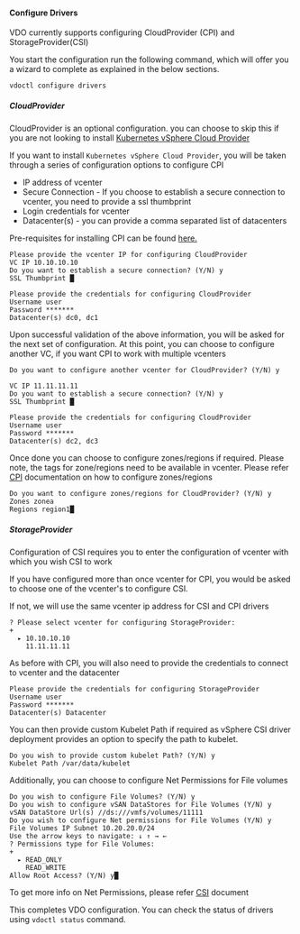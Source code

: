 #### Configure Drivers

VDO currently supports configuring CloudProvider (CPI) and StorageProvider(CSI)

You start the configuration run the following command, which will offer you a wizard to complete as explained in the below sections.

````vdoctl configure drivers````

##### CloudProvider
CloudProvider is an optional configuration. you can choose to skip this if you are not looking to install [Kubernetes vSphere Cloud Provider](https://github.com/kubernetes/cloud-provider-vsphere/)

If you want to install `Kubernetes vSphere Cloud Provider`, you will be taken through a series of configuration options to configure CPI

- IP address of vcenter
- Secure Connection - If you choose to establish a secure connection to vcenter, you need to provide a ssl thumbprint
- Login credentials for vcenter
- Datacenter(s) - you can provide a comma separated list of datacenters

Pre-requisites for installing CPI can be found [here.](https://cloud-provider-vsphere.sigs.k8s.io/tutorials/kubernetes-on-vsphere-with-kubeadm.html#:~:text=Check%20that%20all%20nodes%20are%20tainted)

```shell
Please provide the vcenter IP for configuring CloudProvider 
VC IP 10.10.10.10
Do you want to establish a secure connection? (Y/N) y
SSL Thumbprint █

Please provide the credentials for configuring CloudProvider
Username user
Password *******
Datacenter(s) dc0, dc1
```

Upon successful validation of the above information, you will be asked for the next set of configuration. At this point, you can choose to configure another VC, if you want CPI to work with multiple vcenters
```shell
Do you want to configure another vcenter for CloudProvider? (Y/N) y

VC IP 11.11.11.11
Do you want to establish a secure connection? (Y/N) y
SSL Thumbprint █

Please provide the credentials for configuring CloudProvider
Username user
Password *******
Datacenter(s) dc2, dc3
```

Once done you can choose to configure zones/regions if required. Please note, the tags for zone/regions need to be available in vcenter. Please refer [CPI](https://github.com/kubernetes/cloud-provider-vsphere/blob/master/docs/book/tutorials/deploying_cpi_with_multi_dc_vc_aka_zones.md) documentation on how to configure zones/regions 

```shell
Do you want to configure zones/regions for CloudProvider? (Y/N) y
Zones zonea
Regions region1█
```

##### StorageProvider
Configuration of CSI requires you to enter the configuration of vcenter with which you wish CSI to work

If you have configured more than once vcenter for CPI, you would be asked to choose one of the vcenter's to configure CSI.

If not, we will use the same vcenter ip address for CSI and CPI drivers
```shell 
? Please select vcenter for configuring StorageProvider: 
+   
  ▸ 10.10.10.10
    11.11.11.11
```

As before with CPI, you will also need to provide the credentials to connect to vcenter and the datacenter
```shell
Please provide the credentials for configuring StorageProvider
Username user
Password *******
Datacenter(s) Datacenter
```

You can then provide custom Kubelet Path if required as vSphere CSI driver deployment provides an option to specify the path to kubelet.
```shell
Do you wish to provide custom kubelet Path? (Y/N) y
Kubelet Path /var/data/kubelet
```

Additionally, you can choose to configure Net Permissions for File volumes
```shell
Do you wish to configure File Volumes? (Y/N) y
Do you wish to configure vSAN DataStores for File Volumes (Y/N) y
vSAN DataStore Url(s) //ds:///vmfs/volumes/11111
Do you wish to configure Net permissions for File Volumes (Y/N) y
File Volumes IP Subnet 10.20.20.0/24
Use the arrow keys to navigate: ↓ ↑ → ← 
? Permissions type for File Volumes: 
+   
  ▸ READ_ONLY
    READ_WRITE
Allow Root Access? (Y/N) y█
```

To get more info on Net Permissions, please refer [CSI](https://vsphere-csi-driver.sigs.k8s.io/driver-deployment/installation.html#vsphereconf_for_file) document


This completes VDO configuration. You can check the status of drivers using `vdoctl status` command.
